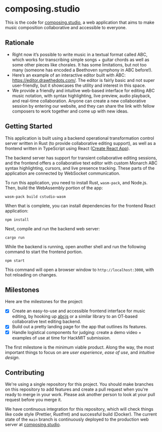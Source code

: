 # composing.studio

This is the code for [composing.studio](https://composing.studio/), a web
application that aims to make music composition collaborative and accessible to
everyone.

## Rationale

- Right now it’s possible to write music in a textual format called ABC, which
  works for transcribing simple songs + guitar chords as well as some other
  pieces like chorales. It has some limitations, but not too many (someone has
  encoded a Beethoven symphony in ABC before!).
- Here’s an example of an interactive editor built with ABC:
  https://editor.drawthedots.com/. The editor is fairly basic and not super
  user-friendly, but it showcases the utility and interest in this space.
- We provide a friendly and intuitive web-based interface for editing ABC music
  notation, with syntax highlighting, live preview, audio playback, and
  real-time collaboration. Anyone can create a new collaborative session by
  entering our website, and they can share the link with fellow composers to
  work together and come up with new ideas.

## Getting Started

This application is built using a backend operational transformation control
server written in Rust (to provide collaborative editing support), as well as a
frontend written in TypeScript using React
([Create React App](https://create-react-app.dev/)).

The backend server has support for transient collaborative editing sessions, and
the frontend offers a collaborative text editor with custom Monarch ABC syntax
highlighting, cursors, and live presence tracking. These parts of the
application are connected by WebSocket communication.

To run this application, you need to install Rust, `wasm-pack`, and Node.js.
Then, build the WebAssembly portion of the app:

```
wasm-pack build cstudio-wasm
```

When that is complete, you can install dependencies for the frontend React
application:

```
npm install
```

Next, compile and run the backend web server:

```
cargo run
```

While the backend is running, open another shell and run the following command
to start the frontend portion.

```
npm start
```

This command will open a browser window to `http://localhost:3000`, with hot
reloading on changes.

## Milestones

Here are the milestones for the project:

- [x] Create an easy-to-use and accessible frontend interface for music editing,
      by hooking up [abcjs](https://www.abcjs.net/) or a similar library to an
      OT-based collaborative text editing backend.
- [x] Build out a pretty landing page for the app that outlines its features.
- [x] Handle logistical components for judging: create a demo video + examples
      of use at time for HackMIT submission.

The first milestone is the minimum viable product. Along the way, the most
important things to focus on are _user experience_, _ease of use_, and
_intuitive design_.

## Contributing

We're using a single repository for this project. You should make branches on
this repository to add features and create a pull request when you're ready to
merge in your work. Please ask another person to look at your pull request
before you merge it.

We have continuous integration for this repository, which will check things like
code style (Prettier, Rustfmt) and successful build (Docker). The current state
of the `main` branch is continuously deployed to the production web server at
[composing.studio](https://composing.studio/).
